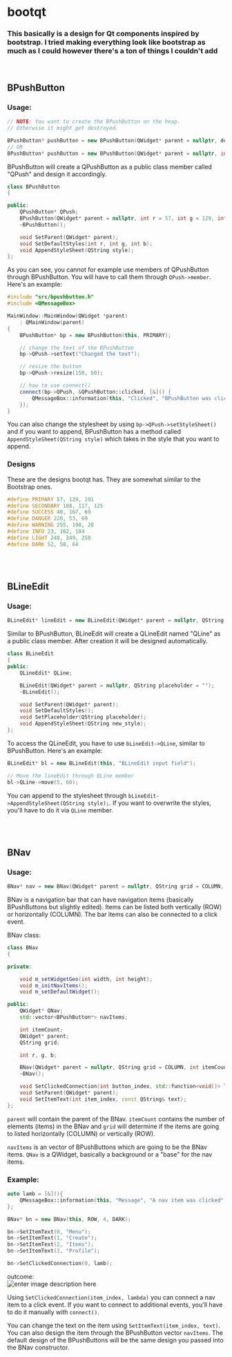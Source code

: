 



# bootqt
### This basically is a design for Qt components inspired by bootstrap. I tried making everything look like bootstrap as much as I could however there's a ton of things I couldn't add

<br />

## BPushButton

### Usage:
```c++
// NOTE: You want to create the BPushButton on the heap.
// Otherwise it might get destroyed.

BPushButton* pushButton = new BPushButton(QWidget* parent = nullptr, design);
// OR
BPushButton* pushButton = new BPushButton(QWidget* parent = nullptr, int r = 57, int g = 129, int b = 191);
```

BPushButton will create a QPushButton as a public class member called "QPush" and design it accordingly.
```c++
class BPushButton
{

public:
    QPushButton* QPush;
    BPushButton(QWidget* parent = nullptr, int r = 57, int g = 129, int b = 191);
    ~BPushButton();

    void SetParent(QWidget* parent);
    void SetDefaultStyles(int r, int g, int b);
    void AppendStyleSheet(QString style);
};
```
As you can see, you cannot for example use members of QPushButton through BPushButton. You will have to call them through ```QPush->member```. Here's an example:
```c++
#include "src/bpushbutton.h"
#include <QMessageBox>

MainWindow::MainWindow(QWidget *parent)
    : QMainWindow(parent)
{
    BPushButton* bp = new BPushButton(this, PRIMARY);

    // change the text of the BPushButton
    bp->QPush->setText("Changed the text");

    // resize the button
    bp->QPush->resize(150, 50);

    // how to use connect()
    connect(bp->QPush, &QPushButton::clicked, [&]() {
        QMessageBox::information(this, "Clicked", "BPushButton was clicked");
    });
}
```
You can also change the stylesheet by using ```bp->QPush->setStyleSheet()``` and if you want to append, BPushButton has a method called ```AppendStyleSheet(QString style)``` which takes in the style that you want to append.

### Designs
These are the designs bootqt has. They are somewhat similar to the Bootstrap ones.
```c++
#define PRIMARY 57, 129, 191
#define SECONDARY 108, 117, 125
#define SUCCESS 40, 167, 69
#define DANGER 220, 53, 69
#define WARNING 255, 198, 28
#define INFO 23, 162, 184
#define LIGHT 248, 249, 250
#define DARK 52, 58, 64
```
<br />
<br />

## BLineEdit
### Usage:
```c++
BLineEdit* lineEdit = new BLineEdit(QWidget* parent = nullptr, QString placeholder = "");
```

Similar to BPushButton, BLineEdit will create a QLineEdit named "QLine" as a public class member. After creation it will be designed automatically.

```c++
class BLineEdit
{
public:
    QLineEdit* QLine;

    BLineEdit(QWidget* parent = nullptr, QString placeholder = "");
    ~BLineEdit();

    void SetParent(QWidget* parent);
    void SetDefaultStyles();
    void SetPlaceholder(QString placeholder);
    void AppendStyleSheet(QString new_style);
};
```
To access the QLineEdit, you have to use  ```bLineEdit->QLine```, similar to BPushButton. Here's an example:

```c++
BLineEdit* bl = new BLineEdit(this, "BLineEdit input field");

// Move the lineEdit through QLine member
bl->QLine->move(5, 60);
```

You can append to the stylesheet through ```bLineEdit->AppendStyleSheet(QString style);```. If you want to overwrite the styles, you'll have to do it via ```QLine``` member.

<br />
<br />

## BNav
### Usage:
```c++
BNav* nav = new BNav(QWidget* parent = nullptr, QString grid = COLUMN, int itemCount = 4, DESIGN)
```

BNav is a navigation bar that can have navigation items (basically BPushButtons but slightly edited). Items can be listed both vertically (ROW) or horizontally (COLUMN). The bar items can also be connected to a click event.

BNav class:
```c++
class BNav
{

private:

    void m_setWidgetGeo(int width, int height);
    void m_initNavItems();
    void m_setDefaultWidget();

public:
    QWidget* QNav;
    std::vector<BPushButton*> navItems;

    int itemCount;
    QWidget* parent;
    QString grid;

    int r, g, b;

    BNav(QWidget* parent = nullptr, QString grid = COLUMN, int itemCount = 4, int r = 57, int g = 129, int b = 191);
    ~BNav();

    void SetClickedConnection(int button_index, std::function<void()> lambda);
    void SetParent(QWidget* parent);
    void SetItemText(int item_index, const QString& text);
};
```

``parent`` will contain the parent of the BNav. ``itemCount`` contains the number of elements (items) in the BNav and ``grid`` will determine if the items are going to listed horizontally (COLUMN) or vertically (ROW).

``navItems`` is an vector of BPushButtons which are going to be the BNav items. ``QNav`` is a QWidget, basically a background or a "base" for the nav items.

### Example:
```c++
auto lamb = [&](){
    QMessageBox::information(this, "Message", "A nav item was clicked", QMessageBox::Ok);
};

BNav* bn = new BNav(this, ROW, 4, DARK);

bn->SetItemText(0, "Menu");
bn->SetItemText(1, "Create");
bn->SetItemText(2, "Items");
bn->SetItemText(3, "Profile");

bn->SetClickedConnection(0, lamb);
```
outcome:
<br />
![enter image description here](https://cdn.discordapp.com/attachments/732283331185475606/830347512333467679/unknown.png)

Using ``SetClickedConnection(item_index, lambda)`` you can connect a nav item to a click event. If you want to connect to additional events, you'll have to do it manually with ``connect()``.

You can change the text on the item using ``SetItemText(item_index, text)``. You can also design the item through the BPushButton vector ``navItems``. The default design of the BPushButtons will be the same design you passed into the BNav constructor.

<br />
<br />
